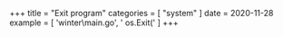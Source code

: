 +++
title = "Exit program"
categories = [ "system" ]
date = 2020-11-28
example = [
   'winter\main.go', ' os.Exit('
]
+++
